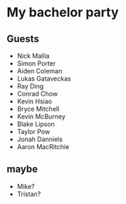 # My bachelor party

## Guests
- Nick Mallia
- Simon Porter
- Aiden Coleman
- Lukas Gataveckas
- Ray Ding
- Conrad Chow
- Kevin Hsiao
- Bryce Mitchell
- Kevin McBurney
- Blake Lipson
- Taylor Pow
- Jonah Danniels
- Aaron MacRitchie


## maybe
- Mike?
- Tristan?
